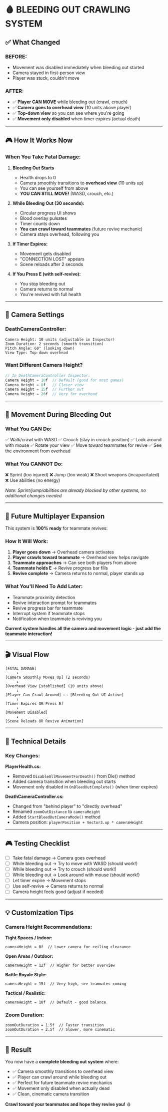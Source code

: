 # 🩸 BLEEDING OUT CRAWLING SYSTEM

## ✅ What Changed

### **BEFORE:**
- Movement was disabled immediately when bleeding out started
- Camera stayed in first-person view
- Player was stuck, couldn't move

### **AFTER:**
- ✅ **Player CAN MOVE** while bleeding out (crawl, crouch)
- ✅ **Camera goes to overhead view** (10 units above player)
- ✅ **Top-down view** so you can see where you're going
- ✅ **Movement only disabled** when timer expires (actual death)

---

## 🎮 How It Works Now

### **When You Take Fatal Damage:**

1. **Bleeding Out Starts**
   - Health drops to 0
   - Camera smoothly transitions to **overhead view** (10 units up)
   - You can see yourself from above
   - **YOU CAN STILL MOVE!** (WASD, crouch, etc.)

2. **While Bleeding Out (30 seconds):**
   - Circular progress UI shows
   - Blood overlay pulsates
   - Timer counts down
   - **You can crawl toward teammates** (future revive mechanic)
   - Camera stays overhead, following you

3. **If Timer Expires:**
   - Movement gets disabled
   - "CONNECTION LOST" appears
   - Scene reloads after 2 seconds

4. **If You Press E (with self-revive):**
   - You stop bleeding out
   - Camera returns to normal
   - You're revived with full health

---

## 📐 Camera Settings

### **DeathCameraController:**
```
Camera Height: 10 units (adjustable in Inspector)
Zoom Duration: 2 seconds (smooth transition)
Pitch Angle: 60° (looking down)
View Type: Top-down overhead
```

### **Want Different Camera Height?**
```csharp
// In DeathCameraController Inspector:
Camera Height = 10f  // Default (good for most games)
Camera Height = 8f   // Closer view
Camera Height = 15f  // Further out
Camera Height = 20f  // Very far overhead
```

---

## 🎯 Movement During Bleeding Out

### **What You CAN Do:**
✅ Walk/crawl with WASD
✅ Crouch (stay in crouch position)
✅ Look around with mouse
✅ Rotate your view
✅ Move toward teammates for revive
✅ See the environment from overhead

### **What You CANNOT Do:**
❌ Sprint (too injured)
❌ Jump (too weak)
❌ Shoot weapons (incapacitated)
❌ Use abilities (no energy)

*Note: Sprint/jump/abilities are already blocked by other systems, no additional changes needed*

---

## 🔮 Future Multiplayer Expansion

This system is **100% ready** for teammate revives:

### **How It Will Work:**
1. **Player goes down** → Overhead camera activates
2. **Player crawls toward teammate** → Overhead view helps navigate
3. **Teammate approaches** → Can see both players from above
4. **Teammate holds E** → Revive progress bar fills
5. **Revive complete** → Camera returns to normal, player stands up

### **What You'll Need To Add Later:**
- Teammate proximity detection
- Revive interaction prompt for teammates
- Revive progress bar for teammate
- Interrupt system if teammate stops
- Notification when teammate is reviving you

**Current system handles all the camera and movement logic - just add the teammate interaction!**

---

## 🎬 Visual Flow

```
[FATAL DAMAGE]
     ↓
[Camera Smoothly Moves Up] (2 seconds)
     ↓
[Overhead View Established] (10 units above)
     ↓
[Player Can Crawl Around] ←→ [Bleeding Out UI Active]
     ↓
[Timer Expires OR Press E]
     ↓
[Movement Disabled]
     ↓
[Scene Reloads OR Revive Animation]
```

---

## 🔧 Technical Details

### **Key Changes:**

**PlayerHealth.cs:**
- Removed `DisableAllMovementForDeath()` from Die() method
- Added camera transition when bleeding out starts
- Movement only disabled in `OnBleedOutComplete()` (when timer expires)

**DeathCameraController.cs:**
- Changed from "behind player" to "directly overhead"
- Renamed `zoomOutDistance` to `cameraHeight`
- Added `StartBleedOutCameraMode()` method
- Camera position: `playerPosition + Vector3.up * cameraHeight`

---

## 🎮 Testing Checklist

- [ ] Take fatal damage → Camera goes overhead
- [ ] While bleeding out → Try to move with WASD (should work!)
- [ ] While bleeding out → Try to crouch (should work!)
- [ ] While bleeding out → Look around with mouse (should work!)
- [ ] Let timer expire → Movement stops
- [ ] Use self-revive → Camera returns to normal
- [ ] Camera height feels good (adjust if needed)

---

## 💡 Customization Tips

### **Camera Height Recommendations:**

**Tight Spaces / Indoor:**
```
cameraHeight = 8f  // Lower camera for ceiling clearance
```

**Open Areas / Outdoor:**
```
cameraHeight = 12f  // Higher for better overview
```

**Battle Royale Style:**
```
cameraHeight = 15f  // Very high, see teammates coming
```

**Tactical / Realistic:**
```
cameraHeight = 10f  // Default - good balance
```

### **Zoom Duration:**
```
zoomOutDuration = 1.5f  // Faster transition
zoomOutDuration = 2.5f  // Slower, more cinematic
```

---

## 🎯 Result

You now have a **complete bleeding out system** where:
- ✅ Camera smoothly transitions to overhead view
- ✅ Player can crawl around while bleeding out
- ✅ Perfect for future teammate revive mechanics
- ✅ Movement only disabled when actually dead
- ✅ Clean, cinematic camera transition

**Crawl toward your teammates and hope they revive you!** 🩸
